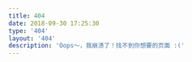 ```yaml
---
title: 404
date: 2018-09-30 17:25:30
type: '404'
layout: '404'
description: 'Oops～，我崩溃了！找不到你想要的页面 :('
---
```

